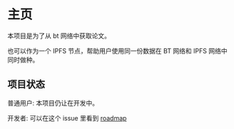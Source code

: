 # 主页

本项目是为了从 bt 网络中获取论文。

也可以作为一个 IPFS 节点，帮助用户使用同一份数据在 BT 网络和 IPFS 网络中同时做种。

## 项目状态

普通用户: 本项目仍让在开发中。

开发者: 可以在这个 issue 里看到 [roadmap](https://github.com/Trim21/sci-hub-p2p/issues/2)
